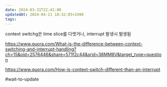 ```yaml
---
date: 2024-03-31T22:41:00
updatedAt: 2024-04-21 18:32:05+2490
tags: 
---
```

context switchg은 time slice를 다썻거나, interrupt 발생시 발생됨


https://www.quora.com/What-is-the-difference-between-context-switching-and-interrupt-handling?ch=15&oid=2576446&share=571f2c44&srid=38MM8V&target_type=question

https://www.quora.com/How-is-context-switch-different-than-an-interrupt

#wait-to-update 